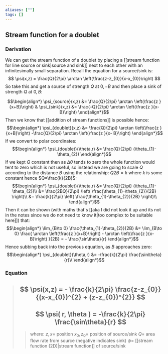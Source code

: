 ```yaml
---
aliases: [""]
tags: []
---
```


## Stream function for a doublet

### Derivation
We can get the stream function of a doublet by placing a [[stream function for line source or sink|source and sink]] next to each other with an infinitesimally small separation. Recall the equation for a source/sink is:
$$ \psi(x,z) = \frac{Q}{2\pi} \arctan \left(\frac{z-z_{0}}{x-x_{0}}\right)  $$ So take this and get a source of strength $Q$ at $0,-B$ and then place a sink of strength $Q$ at $0 , B$:

$$\begin{align*}
\psi_{source}(x,z) &=  \frac{Q}{2\pi} \arctan \left(\frac{z }{x+B}\right) & \psi_{sink}(x,z) &=  \frac{-Q}{2\pi} \arctan \left(\frac{z }{x- B}\right)
\end{align*}$$
Then we know that [[addition of stream functions]] is possible hence:
$$\begin{align*}
\psi_{doublet}(x,z) &=  \frac{Q}{2\pi} \arctan \left(\frac{z }{x+B}\right) -\frac{Q}{2\pi} \arctan \left(\frac{z }{x- B}\right) 
\end{align*}$$
If we convert to polar coordinates:
$$\begin{align*}
\psi_{doublet}(\theta,r) &=  \frac{Q}{2\pi} (\theta_{1}-\theta_{2})
\end{align*}$$
If we kept $Q$ constant then as $\Delta \theta$ tends to zero the whole function would tent to zero which is not useful, so instead we are going to scale $Q$ according to the distance $B$ using the relationship: $Q2B=k$ where $k$ is some constant hence $Q=\frac{k}{2B}$:
$$\begin{align*}
\psi_{doublet}(\theta,r) &=  \frac{Q}{2\pi} (\theta_{1}-\theta_{2})\\
  &=  \frac{2BQ}{2\pi} \left( \frac{\theta_{1}-\theta_{2}}{2B} \right)\\
  &=  \frac{k}{2\pi} \left( \frac{\theta_{1}-\theta_{2}}{2B} \right)\\
\end{align*}$$
Then it can be shown (with maths that's [[aka I did not look it up and its not in the notes since we do not need to know it|too complex to be suitable here]]) that:
$$\begin{align*}
\lim_{B\to 0} \frac{\theta_{1}-\theta_{2}}{2B} &= \lim_{B\to 0} \frac{  \arctan \left(\frac{z }{x+B}\right) -  \arctan \left(\frac{z }{x- B}\right)  }{2B} = - \frac{\sin\theta}{r}
\end{align*}$$
Hence subbing back into the previous equation, as $B$ approaches zero:
$$\begin{align*}
\psi_{doublet}(\theta,r)  &=  -\frac{k}{2\pi} \frac{\sin\theta}{r}\\
\end{align*}$$
### Equation

> ## $$ \psi(x,z) = - \frac{k}{2\pi} \frac{z-z_{0}}{(x-x_{0})^{2} + (z-z_{0})^{2}}  $$ 
> ## $$ \psi( r, \theta ) =  -\frac{k}{2\pi} \frac{\sin\theta}{r} $$ 
>> where:
>> $z,x=$ position
>> $x_{0},z_{0}=$ position of source/sink
>> $Q=$ area flow rate from source (negative indicates sink)
>> $\psi=$ [[stream function (2D)|stream function]] of source/sink

